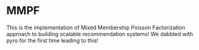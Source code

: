 # MMPF
This is the implementation of Mixed Membership Poisson Factorization approach to building scalable recommendation systems!
We dabbled with pyro for the first time leading to this!
